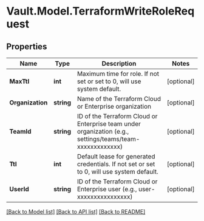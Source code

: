 # Vault.Model.TerraformWriteRoleRequest

## Properties

Name | Type | Description | Notes
------------ | ------------- | ------------- | -------------
**MaxTtl** | **int** | Maximum time for role. If not set or set to 0, will use system default. | [optional] 
**Organization** | **string** | Name of the Terraform Cloud or Enterprise organization | [optional] 
**TeamId** | **string** | ID of the Terraform Cloud or Enterprise team under organization (e.g., settings/teams/team-xxxxxxxxxxxxx) | [optional] 
**Ttl** | **int** | Default lease for generated credentials. If not set or set to 0, will use system default. | [optional] 
**UserId** | **string** | ID of the Terraform Cloud or Enterprise user (e.g., user-xxxxxxxxxxxxxxxx) | [optional] 

[[Back to Model list]](../README.md#documentation-for-models) [[Back to API list]](../README.md#documentation-for-api-endpoints) [[Back to README]](../README.md)

